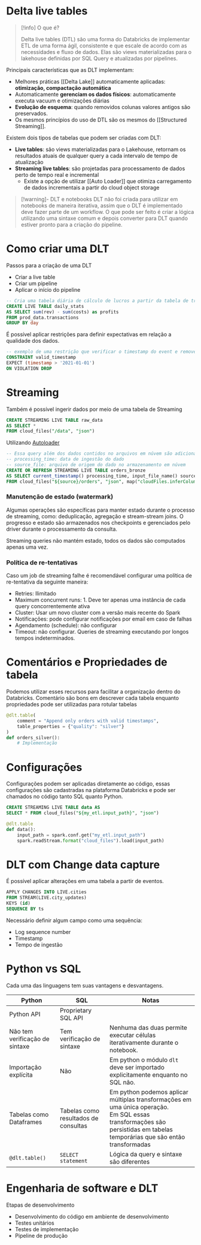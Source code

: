 # Delta live tables

> [!info] O que é?
> 
> Delta live tables (DTL) são uma forma do Databricks de implementar ETL de uma forma ágil, consistente e que escale de acordo com as necessidades e fluxo de dados. Elas são views materializadas para o lakehouse definidas por SQL Query e atualizadas por pipelines.

Principais características que as DLT implementam:

- Melhores práticas [[Delta Lake]] automaticamente aplicadas: **otimização, compactação automática**
- Automaticamente **gerenciam os dados físicos**: automaticamente executa vacuum e otimizações diárias
- **Evolução de esquema**: quando removidos colunas valores antigos são preservados.
- Os mesmos princípios do uso de DTL são os mesmos do [[Structured Streaming]].


Existem dois tipos de tabelas que podem ser criadas com DLT:
- **Live tables**: são views materializadas para o Lakehouse, retornam os resultados atuais de qualquer query a cada intervalo de tempo de atualização
- **Streaming live tables**: são projetadas para processamento de dados perto de tempo real e incremental
	- Existe a opção de utilizar [[Auto Loader]] que otimiza carregamento de dados incrementais a partir do cloud object storage

> [!warning]- DLT e notebooks
> DLT não foi criada para utilizar em notebooks de maneira iterativa, assim que o DLT é implementado deve fazer parte de um workflow. O que pode ser feito é criar a lógica utilizando uma sintaxe comum e depois converter para DLT quando estiver pronto para a criação do pipeline.

# Como criar uma DLT

Passos para a criação de uma DLT
- Criar a live table
- Criar um pipeline
- Aplicar o início do pipeline

```sql
-- Cria uma tabela diária de cálculo de lucros a partir da tabela de transactions
CREATE LIVE TABLE daily_stats
AS SELECT sum(rev) - sum(costs) as profits
FROM prod_data.transactions
GROUP BY day
```

É possível aplicar restrições para definir expectativas em relação a qualidade dos dados.

```sql
-- exemplo de uma restrição que verificar o timestamp do event e remove a linha em caso de violação
CONSTRAINT valid_timestamp
EXPECT (timestamp > '2021-01-01')
ON VIOLATION DROP
```

# Streaming

Também é possível ingerir dados por meio de uma tabela de Streaming

```sql
CREATE STREAMING LIVE TABLE raw_data
AS SELECT *
FROM cloud_files("/data", "json")
```

Utilizando [Autoloader](https://docs.databricks.com/pt/ingestion/auto-loader/index.html)

```sql
-- Essa query além dos dados contidos no arquivos em núvem são adicionados dois campos:
-- processing_time: data de ingestão do dado
-- source_file: arquivo de origem do dado no armazenamento em núvem
CREATE OR REFRESH STREAMING LIVE TABLE orders_bronze
AS SELECT current_timestamp() processing_time, input_file_name() source_file, *
FROM cloud_files("${source}/orders", "json", map("cloudFiles.inferColumnTypes", "true"))
```

### Manutenção de estado (watermark)

Algumas operações são específicas para manter estado durante o processo de streaming, como: deduplicação, agregação e stream-stream joins. O progresso e estado são armazenados nos checkpoints e gerenciados pelo driver durante o processamento da consulta.

Streaming queries não mantém estado, todos os dados são computados apenas uma vez.

### Política de re-tentativas

Caso um job de streaming falhe é recomendável configurar uma política de re-tentativa da seguinte maneira:

- Retries: Ilimitado
- Maximum concurrent runs: 1. Deve ter apenas uma instância de cada query concorrentemente ativa
- Cluster: Usar um novo cluster com a versão mais recente do Spark
- Notificações: pode configurar notificações por email em caso de falhas
- Agendamento (schedule): não configurar
- Timeout: não configurar. Queries de streaming executando por longos tempos indeterminados.

# Comentários e Propriedades de tabela

Podemos utilizar esses recursos para facilitar a organização dentro do Databricks. Comentário são bons em descrever cada tabela enquanto propriedades pode ser utilizadas para rotular tabelas
```python
@dlt.table(
	comment = "Append only orders with valid timestamps",
	table_properties = {"quality": "silver"}
)
def orders_silver():
	# Implementação
```

# Configurações

Configurações podem ser aplicadas diretamente ao código, essas configurações são cadastradas na plataforma Databricks e pode ser chamados no código tanto SQL quanto Python.

```sql
CREATE STREAMING LIVE TABLE data AS
SELECT * FROM cloud_files("${my_etl.input_path}", "json")
```

```python
@dlt.table
def data():
	input_path = spark.conf.get("my_etl.input_path")
	spark.readStream.format("cloud_files").load(input_path)
```

# DLT com Change data capture

É possível aplicar alterações em uma tabela a partir de eventos.

```sql
APPLY CHANGES INTO LIVE.cities
FROM STREAM(LIVE.city_updates)
KEYS (id)
SEQUENCE BY ts
```

Necessário definir algum campo como uma sequência:
 - Log sequence number
 - Timestamp
 - Tempo de ingestão

# Python vs SQL

Cada uma das linguagens tem suas vantagens e desvantagens.

| Python                         | SQL                                  | Notas                                                                                                                                                                        |
| ------------------------------ | ------------------------------------ | ---------------------------------------------------------------------------------------------------------------------------------------------------------------------------- |
| Python API                     | Proprietary SQL API                  |                                                                                                                                                                              |
| Não tem verificação de sintaxe | Tem verificação de sintaxe           | Nenhuma das duas permite executar células iterativamente durante o notebook.                                                                                                 |
| Importação explícita           | Não                                  | Em python o módulo `dlt` deve ser importado explicitamente enquanto no SQL não.                                                                                              |
| Tabelas como Dataframes        | Tabelas como resultados de consultas | Em python podemos aplicar múltiplas transformações em uma única operação. <br>Em SQL essas transformações são persistidas em tabelas temporárias que são então transformadas |
| `@dlt.table()`                 | `SELECT statement`                   | Lógica da query e sintaxe são diferentes                                                                                                                                     |

# Engenharia de software e DLT

Etapas de desenvolvimento
- Desenvolvimento do código em ambiente de desenvolvimento
- Testes unitários
- Testes de implementação
- Pipeline de produção

